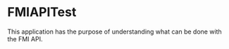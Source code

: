 # FMIAPITest
  This application has the purpose of understanding what can be done with the FMI API.
